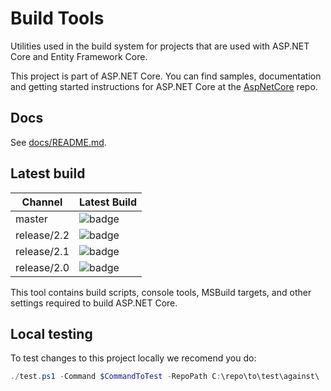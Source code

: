 Build Tools
===========

Utilities used in the build system for projects that are used with ASP.NET Core and Entity Framework Core.

This project is part of ASP.NET Core. You can find samples, documentation and getting started instructions for ASP.NET Core at the [AspNetCore](https://github.com/aspnet/AspNetCore) repo.

## Docs

See [docs/README.md](./docs/README.md).

## Latest build

Channel        | Latest Build
---------------|:---------------
master         | ![badge][master-badge]
release/2.2    | ![badge][rel-2.2-badge]
release/2.1    | ![badge][rel-2.1-badge]
release/2.0    | ![badge][rel-2.0-badge]

[master-badge]: https://aspnetcore.blob.core.windows.net/buildtools/korebuild/channels/master/badge.svg
[rel-2.2-badge]: https://aspnetcore.blob.core.windows.net/buildtools/korebuild/channels/release/2.2/badge.svg
[rel-2.1-badge]: https://aspnetcore.blob.core.windows.net/buildtools/korebuild/channels/release/2.1/badge.svg
[rel-2.0-badge]: https://aspnetcore.blob.core.windows.net/buildtools/korebuild/channels/release/2.0/badge.svg

This tool contains build scripts, console tools, MSBuild targets, and other settings required to build ASP.NET Core.


## Local testing
To test changes to this project locally we recomend you do:

```ps1
./test.ps1 -Command $CommandToTest -RepoPath C:\repo\to\test\against\
```
